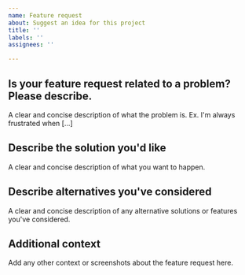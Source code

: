 ```yaml
---
name: Feature request
about: Suggest an idea for this project
title: ''
labels: ''
assignees: ''

---
```


## Is your feature request related to a problem? Please describe.

A clear and concise description of what the problem is. Ex. I'm always frustrated when [...]


## Describe the solution you'd like

A clear and concise description of what you want to happen.


## Describe alternatives you've considered

A clear and concise description of any alternative solutions or features you've considered.


## Additional context

Add any other context or screenshots about the feature request here.
